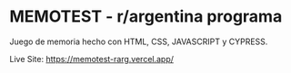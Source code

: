 # MEMOTEST - r/argentina programa

Juego de memoria hecho con HTML, CSS, JAVASCRIPT y CYPRESS.

Live Site: https://memotest-rarg.vercel.app/

